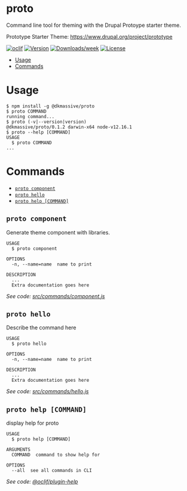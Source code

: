 proto
=====

Command line tool for theming with the Drupal Protoype starter theme.

Prototype Starter Theme: https://www.drupal.org/project/prototype

[![oclif](https://img.shields.io/badge/cli-oclif-brightgreen.svg)](https://oclif.io)
[![Version](https://img.shields.io/npm/v/proto.svg)](https://npmjs.org/package/proto)
[![Downloads/week](https://img.shields.io/npm/dw/proto.svg)](https://npmjs.org/package/proto)
[![License](https://img.shields.io/npm/l/proto.svg)](https://github.com/dk-massive/proto/blob/master/package.json)

<!-- toc -->
* [Usage](#usage)
* [Commands](#commands)
<!-- tocstop -->
# Usage
<!-- usage -->
```sh-session
$ npm install -g @dkmassive/proto
$ proto COMMAND
running command...
$ proto (-v|--version|version)
@dkmassive/proto/0.1.2 darwin-x64 node-v12.16.1
$ proto --help [COMMAND]
USAGE
  $ proto COMMAND
...
```
<!-- usagestop -->
# Commands
<!-- commands -->
* [`proto component`](#proto-component)
* [`proto hello`](#proto-hello)
* [`proto help [COMMAND]`](#proto-help-command)

## `proto component`

Generate theme component with libraries.

```
USAGE
  $ proto component

OPTIONS
  -n, --name=name  name to print

DESCRIPTION
  ...
  Extra documentation goes here
```

_See code: [src/commands/component.js](https://github.com/dk-massive/proto/blob/v0.1.2/src/commands/component.js)_

## `proto hello`

Describe the command here

```
USAGE
  $ proto hello

OPTIONS
  -n, --name=name  name to print

DESCRIPTION
  ...
  Extra documentation goes here
```

_See code: [src/commands/hello.js](https://github.com/dk-massive/proto/blob/v0.1.2/src/commands/hello.js)_

## `proto help [COMMAND]`

display help for proto

```
USAGE
  $ proto help [COMMAND]

ARGUMENTS
  COMMAND  command to show help for

OPTIONS
  --all  see all commands in CLI
```

_See code: [@oclif/plugin-help](https://github.com/oclif/plugin-help/blob/v3.2.0/src/commands/help.ts)_
<!-- commandsstop -->
